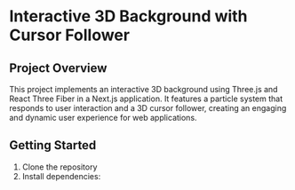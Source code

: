 # Interactive 3D Background with Cursor Follower

## Project Overview

This project implements an interactive 3D background using Three.js and React Three Fiber in a Next.js application. It features a particle system that responds to user interaction and a 3D cursor follower, creating an engaging and dynamic user experience for web applications.

## Getting Started

1. Clone the repository
2. Install dependencies:

